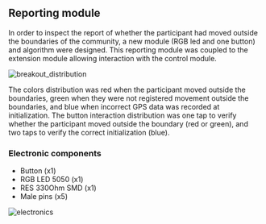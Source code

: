## Reporting module
In order to inspect the report of whether the participant had moved outside the boundaries of the community, a new module (RGB led and one button) and algorithm were designed. This reporting module was coupled to the extension module allowing interaction with the control module. 

![breakout_distribution](https://github.com/healthinnovation/gorgas_tracker/blob/master/3D_print_files/report_module/breakout_layout.jpg)

The colors distribution was red when the participant moved outside the boundaries, green when they were not registered movement outside the boundaries, and blue when incorrect GPS data was recorded at initialization. The button interaction distribution was one tap to verify whether the participant moved outside the boundary (red or green), and two taps to verify the correct initialization (blue).

### Electronic components
- Button (x1)
- RGB LED 5050 (x1)
- RES 330Ohm SMD (x1)
- Male pins (x5)

![electronics](https://github.com/healthinnovation/gorgas_tracker/blob/master/images/GORGAS_electronics.png)

